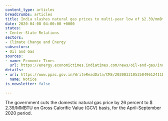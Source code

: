 ```yaml
---
content_type: articles
breadcrumbs: articles
title: India slashes natural gas prices to multi-year low of $2.39/mmBtu
date: 2020-04-08 04:00:00 +0000
states:
- Center-State Relations
sectors:
- Climate Change and Energy
subsectors:
- Oil and Gas
sources:
- name: Economic Times
  url: https://energy.economictimes.indiatimes.com/news/oil-and-gas/india-slashes-natural-gas-prices-to-multi-year-low-of-2-39/mmbtu/74915204
details:
- url: https://www.ppac.gov.in/WriteReadData/CMS/202003310535049612411DomesticNaturalGasPricefortheperiodApril-September2020.pdf
  name: Notice
is_newsletter: false

---
```

The government cuts the domestic natural gas price by 26 percent to $ 2.39/MMBTU on Gross Calorific Value (GCV) basis, for the April-September 2020 period.
